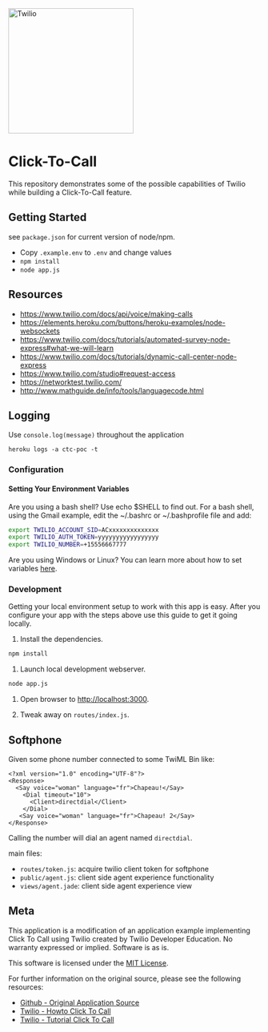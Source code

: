 
<a href="https://www.twilio.com">
  <img src="https://static0.twilio.com/marketing/bundles/marketing/img/logos/wordmark-red.svg" alt=Twilio width=250 />
</a>


# Click-To-Call

This repository demonstrates some of the possible capabilities of Twilio while building a Click-To-Call feature.

## Getting Started

see `package.json` for current version of node/npm.

* Copy `.example.env` to `.env` and change values
* `npm install`
* `node app.js`

## Resources

* https://www.twilio.com/docs/api/voice/making-calls
* https://elements.heroku.com/buttons/heroku-examples/node-websockets
* https://www.twilio.com/docs/tutorials/automated-survey-node-express#what-we-will-learn
* https://www.twilio.com/docs/tutorials/dynamic-call-center-node-express
* https://www.twilio.com/studio#request-access
* https://networktest.twilio.com/
* http://www.mathguide.de/info/tools/languagecode.html


## Logging

Use `console.log(message)` throughout the application

`heroku logs -a ctc-poc -t`

### Configuration

#### Setting Your Environment Variables

Are you using a bash shell? Use echo $SHELL to find out. For a bash shell, using the Gmail example, edit the ~/.bashrc or ~/.bashprofile file and add:

```bash
export TWILIO_ACCOUNT_SID=ACxxxxxxxxxxxxxx
export TWILIO_AUTH_TOKEN=yyyyyyyyyyyyyyyyy
export TWILIO_NUMBER=+15556667777

```

Are you using Windows or Linux? You can learn more about how to set variables [here](https://www.java.com/en/download/help/path.xml).

### Development

Getting your local environment setup to work with this app is easy.
After you configure your app with the steps above use this guide to
get it going locally.

1. Install the dependencies.

```bash
npm install
```

1. Launch local development webserver.

```bash
node app.js
```

1. Open browser to [http://localhost:3000](http://localhost:3000).

1. Tweak away on `routes/index.js`.

## Softphone

Given some phone number connected to some TwiML Bin like:

```{.xml}
<?xml version="1.0" encoding="UTF-8"?>
<Response>
  <Say voice="woman" language="fr">Chapeau!</Say>
	<Dial timeout="10">
      <Client>directdial</Client>
	</Dial>
   <Say voice="woman" language="fr">Chapeau! 2</Say>
</Response>
```

Calling the number will dial an agent named `directdial`.

main files:
- `routes/token.js`: acquire twilio client token for softphone
- `public/agent.js`: client side agent experience functionality
- `views/agent.jade`: client side agent experience view

## Meta

This application is a modification of an application example implementing
Click To Call using Twilio created by Twilio Developer Education. No warranty
expressed or implied.  Software is as is.

This software is licensed under the [MIT License](http://www.opensource.org/licenses/mit-license.html).

For further information on the original source, please see the following resources:

* [Github - Original Application Source](https://github.com/TwilioDevEd/clicktocall-node)
* [Twilio - Howto Click To Call](https://twilio.com/docs/howto/click-to-call)
* [Twilio - Tutorial Click To Call](https://www.twilio.com/docs/tutorials/walkthrough/click-to-call/node/express)

